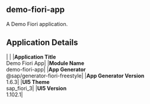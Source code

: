 ## demo-fiori-app

A Demo Fiori application.

## Application Details
|               |
|**Application Title**<br>Demo Fiori App|
|**Module Name**<br>demo-fiori-app|
|**App Generator**<br>@sap/generator-fiori-freestyle|
|**App Generator Version**<br>1.6.3|
|**UI5 Theme**<br>sap_fiori_3|
|**UI5 Version**<br>1.102.1|

